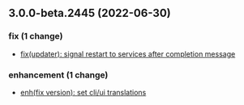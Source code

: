 ## 3.0.0-beta.2445 (2022-06-30)

### fix (1 change)

- [fix(updater): signal restart to services after completion message](QuickBox/development/v3-development@8bc2f31ca40ef2fe3c807479c4a3fe38b7ec9dfe)

### enhancement (1 change)

- [enh(fix version): set cli/ui translations](QuickBox/development/v3-development@3174cd08969e26e736628c58275672f4292d7235)

